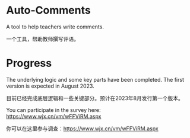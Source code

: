 # Auto-Comments
A tool to help teachers write comments.

一个工具，帮助教师撰写评语。

# Progress
The underlying logic and some key parts have been completed. The first version is expected in August 2023.

目前已经完成底层逻辑和一些关键部分。预计在2023年8月发行第一个版本。


You can participate in the survey here: https://www.wjx.cn/vm/wFFViRM.aspx 

你可以在这里参与调查：https://www.wjx.cn/vm/wFFViRM.aspx
